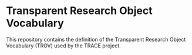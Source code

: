 # Transparent Research Object Vocabulary

This repository contains the definition of the Transparent Research Object
Vocabulary (TROV) used by the TRACE project. 
